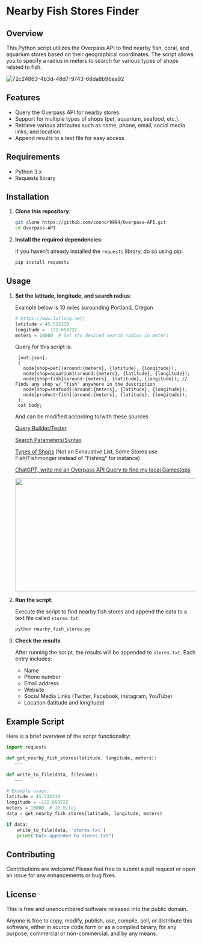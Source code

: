 # Nearby Fish Stores Finder

## Overview

This Python script utilizes the Overpass API to find nearby fish, coral, and aquarium stores based on their geographical coordinates. The script allows you to specify a radius in meters to search for various types of shops related to fish.

![72c24863-4b3d-48d7-9743-68da8b96ea92](https://github.com/user-attachments/assets/5a0cf20e-6431-4dd6-9fa6-5e1e418d1335)

## Features

- Query the Overpass API for nearby stores.
- Support for multiple types of shops (pet, aquarium, seafood, etc.).
- Retrieve various attributes such as name, phone, email, social media links, and location.
- Append results to a text file for easy access.

## Requirements

- Python 3.x
- Requests library

## Installation

1. **Clone this repository**:

   ```bash
   git clone https://github.com/connor9994/Overpass-API.git
   cd Overpass-API
   ```

2. **Install the required dependencies**:
   
   If you haven't already installed the `requests` library, do so using pip:

   ```bash
   pip install requests
   ```

## Usage

1. **Set the latitude, longitude, and search radius**:
   
   Example below is 10 miles surounding Portland, Oregon
   
   ```python
   # https://www.latlong.net/
   latitude = 45.512230
   longitude = -122.658722
   meters = 16000  # Set the desired search radius in meters
   ```

   Query for this script is:
   
   ```
    [out:json];
    (
      node[shop=pet](around:{meters}, {latitude}, {longitude});
      node[shop=aquarium](around:{meters}, {latitude}, {longitude});
      node[shop~fish](around:{meters}, {latitude}, {longitude}); // Finds any shop w/ "fish" anywhere in the description
      node[shop=seafood](around:{meters}, {latitude}, {longitude});
      node[product~fish](around:{meters}, {latitude}, {longitude});
    );
    out body;
   ```

   And can be modified according to/with these sources

   [Query Builder/Tester](https://overpass-turbo.eu/)

   [Search Parameters/Syntax](https://wiki.openstreetmap.org/wiki/Overpass_turbo/Wizard)

   [Types of Shops](https://wiki.openstreetmap.org/wiki/Map_features#Shop) (Not an Exhaustive List, Some Stores use Fish/Fishmonger instead of "Fishing" for instance)

   [ChatGPT, write me an Overpass API Query to find my local Gamestops](https://platform.openai.com/playground/p/4qgIBvFcHodXtUrwBqsPky72?model=undefined&mode=chat)
   
   <img src="https://github.com/user-attachments/assets/36509630-ef00-4efd-aa8c-cf105a715267" width="500" height="300">


3. **Run the script**:

   Execute the script to find nearby fish stores and append the data to a text file called `stores.txt`.

   ```bash
   python nearby_fish_stores.py
   ```

4. **Check the results**:

   After running the script, the results will be appended to `stores.txt`. Each entry includes:

   - Name
   - Phone number
   - Email address
   - Website
   - Social Media Links (Twitter, Facebook, Instagram, YouTube)
   - Location (latitude and longitude)

## Example Script

Here is a brief overview of the script functionality:

```python
import requests

def get_nearby_fish_stores(latitude, longitude, meters):
   ~~~

def write_to_file(data, filename):
   ~~~

# Example usage:
latitude = 45.512230
longitude = -122.658722
meters = 16000  # 10 Miles
data = get_nearby_fish_stores(latitude, longitude, meters)

if data:
    write_to_file(data, 'stores.txt')
    print("Data appended to stores.txt")
```

## Contributing

Contributions are welcome! Please feel free to submit a pull request or open an issue for any enhancements or bug fixes.

## License 

This is free and unencumbered software released into the public domain.

Anyone is free to copy, modify, publish, use, compile, sell, or
distribute this software, either in source code form or as a compiled
binary, for any purpose, commercial or non-commercial, and by any
means.
